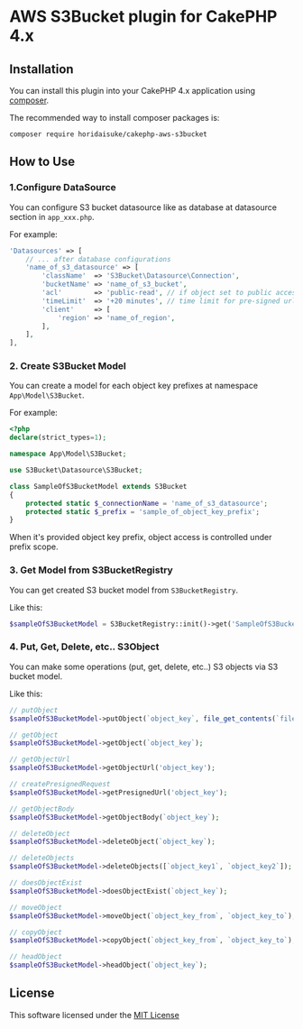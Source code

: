 # AWS S3Bucket plugin for CakePHP 4.x

## Installation

You can install this plugin into your CakePHP 4.x application using [composer](https://getcomposer.org).

The recommended way to install composer packages is:

```
composer require horidaisuke/cakephp-aws-s3bucket
```

## How to Use

### 1.Configure DataSource

You can configure S3 bucket datasource like as database at datasource section in `app_xxx.php`.

For example:

```php
'Datasources' => [
    // ... after database configurations
    'name_of_s3_datasource' => [
        'className'  => 'S3Bucket\Datasource\Connection',
        'bucketName' => 'name_of_s3_bucket',
        'acl'        => 'public-read', // if object set to public access (default set to private)
        'timeLimit'  => '+20 minutes', // time limit for pre-signed urls
        'client'     => [
            'region' => 'name_of_region',
        ],
    ],
],

```

### 2. Create S3Bucket Model

You can create a model for each object key prefixes at namespace `App\Model\S3Bucket`.

For example:

```php
<?php
declare(strict_types=1);

namespace App\Model\S3Bucket;

use S3Bucket\Datasource\S3Bucket;

class SampleOfS3BucketModel extends S3Bucket
{
    protected static $_connectionName = 'name_of_s3_datasource';
    protected static $_prefix = 'sample_of_object_key_prefix';
}
```

When it's provided object key prefix, object access is controlled under prefix scope.

### 3. Get Model from S3BucketRegistry

You can get created S3 bucket model from `S3BucketRegistry`.

Like this:

```php
$sampleOfS3BucketModel = S3BucketRegistry::init()->get('SampleOfS3BucketModel');
```

### 4. Put, Get, Delete, etc.. S3Object

You can make some operations (put, get, delete, etc..) S3 objects via S3 bucket model.

Like this:

```php
// putObject
$sampleOfS3BucketModel->putObject(`object_key`, file_get_contents(`filename_for_put`));

// getObject
$sampleOfS3BucketModel->getObject(`object_key`);

// getObjectUrl
$sampleOfS3BucketModel->getObjectUrl('object_key');

// createPresignedRequest
$sampleOfS3BucketModel->getPresignedUrl('object_key');

// getObjectBody
$sampleOfS3BucketModel->getObjectBody(`object_key`);

// deleteObject
$sampleOfS3BucketModel->deleteObject(`object_key`);

// deleteObjects
$sampleOfS3BucketModel->deleteObjects([`object_key1`, `object_key2`]);

// doesObjectExist
$sampleOfS3BucketModel->doesObjectExist(`object_key`);

// moveObject
$sampleOfS3BucketModel->moveObject(`object_key_from`, `object_key_to`);

// copyObject
$sampleOfS3BucketModel->copyObject(`object_key_from`, `object_key_to`);

// headObject
$sampleOfS3BucketModel->headObject(`object_key`);
```

## License
This software licensed under the [MIT License](https://github.com/horidaisuke/cakephp-aws-s3bucket/blob/master/LICENSE)
